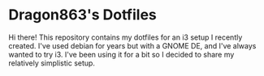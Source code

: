 # Dragon863's Dotfiles

Hi there! This repository contains my dotfiles for an i3 setup I recently created. I've used debian for years but with a GNOME DE, and I've always wanted to try i3. I've been using it for a bit so I decided to share my relatively simplistic setup. 